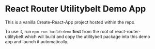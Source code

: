 # React Router Utilitybelt Demo App

This is a vanilla Create-React-App project hosted within the repo.

To use it, run ```npm run build:demo``` **first** from the root of react-router-utilitybelt which will build and copy the utilitybelt package into this demo app and launch it automatically.
